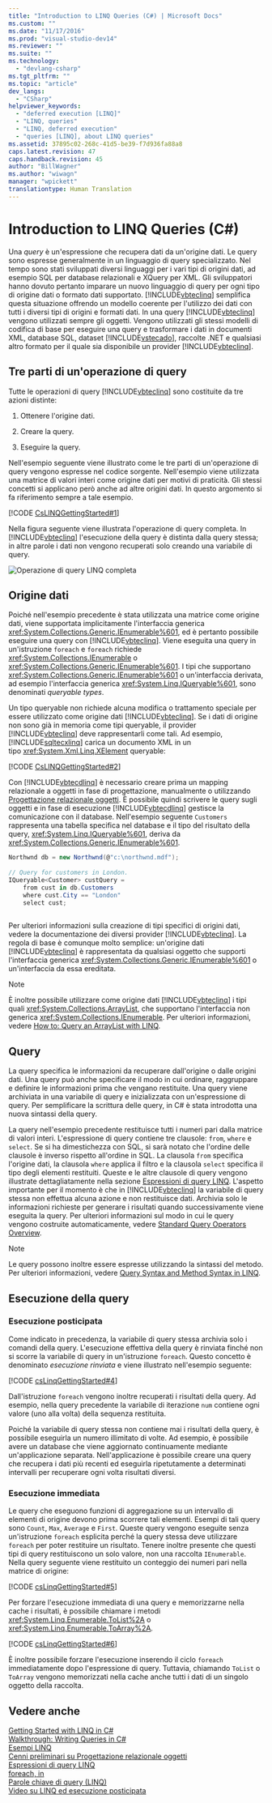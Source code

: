 ```yaml
---
title: "Introduction to LINQ Queries (C#) | Microsoft Docs"
ms.custom: ""
ms.date: "11/17/2016"
ms.prod: "visual-studio-dev14"
ms.reviewer: ""
ms.suite: ""
ms.technology: 
  - "devlang-csharp"
ms.tgt_pltfrm: ""
ms.topic: "article"
dev_langs: 
  - "CSharp"
helpviewer_keywords: 
  - "deferred execution [LINQ]"
  - "LINQ, queries"
  - "LINQ, deferred execution"
  - "queries [LINQ], about LINQ queries"
ms.assetid: 37895c02-268c-41d5-be39-f7d936fa88a8
caps.latest.revision: 47
caps.handback.revision: 45
author: "BillWagner"
ms.author: "wiwagn"
manager: "wpickett"
translationtype: Human Translation
---
```

# Introduction to LINQ Queries (C#)
Una *query* è un'espressione che recupera dati da un'origine dati.  Le query sono espresse generalmente in un linguaggio di query specializzato.  Nel tempo sono stati sviluppati diversi linguaggi per i vari tipi di origini dati, ad esempio SQL per database relazionali e XQuery per XML.  Gli sviluppatori hanno dovuto pertanto imparare un nuovo linguaggio di query per ogni tipo di origine dati o formato dati supportato.  [!INCLUDE[vbteclinq](../../../../csharp/includes/vbteclinq_md.md)] semplifica questa situazione offrendo un modello coerente per l'utilizzo dei dati con tutti i diversi tipi di origini e formati dati.  In una query [!INCLUDE[vbteclinq](../../../../csharp/includes/vbteclinq_md.md)] vengono utilizzati sempre gli oggetti.  Vengono utilizzati gli stessi modelli di codifica di base per eseguire una query e trasformare i dati in documenti XML, database SQL, dataset [!INCLUDE[vstecado](../../../../csharp/programming-guide/concepts/linq/includes/vstecado_md.md)], raccolte .NET e qualsiasi altro formato per il quale sia disponibile un provider [!INCLUDE[vbteclinq](../../../../csharp/includes/vbteclinq_md.md)].  
  
## Tre parti di un'operazione di query  
 Tutte le operazioni di query [!INCLUDE[vbteclinq](../../../../csharp/includes/vbteclinq_md.md)] sono costituite da tre azioni distinte:  
  
1.  Ottenere l'origine dati.  
  
2.  Creare la query.  
  
3.  Eseguire la query.  
  
 Nell'esempio seguente viene illustrato come le tre parti di un'operazione di query vengono espresse nel codice sorgente.  Nell'esempio viene utilizzata una matrice di valori interi come origine dati per motivi di praticità. Gli stessi concetti si applicano però anche ad altre origini dati.  In questo argomento si fa riferimento sempre a tale esempio.  
  
 [!CODE [CsLINQGettingStarted#1](../CodeSnippet/VS_Snippets_VBCSharp/CsLINQGettingStarted#1)]  
  
 Nella figura seguente viene illustrata l'operazione di query completa.  In [!INCLUDE[vbteclinq](../../../../csharp/includes/vbteclinq_md.md)] l'esecuzione della query è distinta dalla query stessa; in altre parole i dati non vengono recuperati solo creando una variabile di query.  
  
 ![Operazione di query LINQ completa](../../../../csharp/programming-guide/concepts/linq/media/linq_query.png "LINQ\_Query")  
  
## Origine dati  
 Poiché nell'esempio precedente è stata utilizzata una matrice come origine dati, viene supportata implicitamente l'interfaccia generica <xref:System.Collections.Generic.IEnumerable%601>,  ed è pertanto possibile eseguire una query con [!INCLUDE[vbteclinq](../../../../csharp/includes/vbteclinq_md.md)].  Viene eseguita una query in un'istruzione `foreach` e `foreach` richiede <xref:System.Collections.IEnumerable> o <xref:System.Collections.Generic.IEnumerable%601>.  I tipi che supportano <xref:System.Collections.Generic.IEnumerable%601> o un'interfaccia derivata, ad esempio l'interfaccia generica <xref:System.Linq.IQueryable%601>, sono denominati *queryable types*.  
  
 Un tipo queryable non richiede alcuna modifica o trattamento speciale per essere utilizzato come origine dati [!INCLUDE[vbteclinq](../../../../csharp/includes/vbteclinq_md.md)].  Se i dati di origine non sono già in memoria come tipi queryable, il provider [!INCLUDE[vbteclinq](../../../../csharp/includes/vbteclinq_md.md)] deve rappresentarli come tali.  Ad esempio, [!INCLUDE[sqltecxlinq](../../../../csharp/programming-guide/concepts/linq/includes/sqltecxlinq_md.md)] carica un documento XML in un tipo <xref:System.Xml.Linq.XElement> queryable:  
  
 [!CODE [CsLINQGettingStarted#2](../CodeSnippet/VS_Snippets_VBCSharp/CsLINQGettingStarted#2)]  
  
 Con [!INCLUDE[vbtecdlinq](../../../../csharp/includes/vbtecdlinq_md.md)] è necessario creare prima un mapping relazionale a oggetti in fase di progettazione, manualmente o utilizzando [Progettazione relazionale oggetti](/visual-studio/data-tools/linq-to-sql-tools-in-visual-studio2).  È possibile quindi scrivere le query sugli oggetti e in fase di esecuzione [!INCLUDE[vbtecdlinq](../../../../csharp/includes/vbtecdlinq_md.md)] gestisce la comunicazione con il database.  Nell'esempio seguente `Customers` rappresenta una tabella specifica nel database e il tipo del risultato della query, <xref:System.Linq.IQueryable%601>, deriva da <xref:System.Collections.Generic.IEnumerable%601>.  
  
```c#  
Northwnd db = new Northwnd(@"c:\northwnd.mdf");  
  
// Query for customers in London.  
IQueryable<Customer> custQuery =  
    from cust in db.Customers  
    where cust.City == "London"  
    select cust;  
  
```  
  
 Per ulteriori informazioni sulla creazione di tipi specifici di origini dati, vedere la documentazione dei diversi provider [!INCLUDE[vbteclinq](../../../../csharp/includes/vbteclinq_md.md)].  La regola di base è comunque molto semplice: un'origine dati [!INCLUDE[vbteclinq](../../../../csharp/includes/vbteclinq_md.md)] è rappresentata da qualsiasi oggetto che supporti l'interfaccia generica <xref:System.Collections.Generic.IEnumerable%601> o un'interfaccia da essa ereditata.  
  
> [!NOTE]
>  È inoltre possibile utilizzare come origine dati [!INCLUDE[vbteclinq](../../../../csharp/includes/vbteclinq_md.md)] i tipi quali <xref:System.Collections.ArrayList>, che supportano l'interfaccia non generica <xref:System.Collections.IEnumerable>.  Per ulteriori informazioni, vedere [How to: Query an ArrayList with LINQ](../Topic/How%20to:%20Query%20an%20ArrayList%20with%20LINQ.md).  
  
##  <a name="query"></a> Query  
 La query specifica le informazioni da recuperare dall'origine o dalle origini dati.  Una query può anche specificare il modo in cui ordinare, raggruppare e definire le informazioni prima che vengano restituite.  Una query viene archiviata in una variabile di query e inizializzata con un'espressione di query.  Per semplificare la scrittura delle query, in C\# è stata introdotta una nuova sintassi della query.  
  
 La query nell'esempio precedente restituisce tutti i numeri pari dalla matrice di valori interi.  L'espressione di query contiene tre clausole: `from`, `where` e `select`. Se si ha dimestichezza con SQL, si sarà notato che l'ordine delle clausole è inverso rispetto all'ordine in SQL. La clausola `from` specifica l'origine dati, la clausola `where` applica il filtro e la clausola `select` specifica il tipo degli elementi restituiti.  Queste e le altre clausole di query vengono illustrate dettagliatamente nella sezione [Espressioni di query LINQ](../../../../csharp/programming-guide/linq-query-expressions/index.md).  L'aspetto importante per il momento è che in [!INCLUDE[vbteclinq](../../../../csharp/includes/vbteclinq_md.md)] la variabile di query stessa non effettua alcuna azione e non restituisce dati.  Archivia solo le informazioni richieste per generare i risultati quando successivamente viene eseguita la query.  Per ulteriori informazioni sul modo in cui le query vengono costruite automaticamente, vedere [Standard Query Operators Overview](../../../../visual-basic/programming-guide/concepts/linq/standard-query-operators-overview.md).  
  
> [!NOTE]
>  Le query possono inoltre essere espresse utilizzando la sintassi del metodo.  Per ulteriori informazioni, vedere [Query Syntax and Method Syntax in LINQ](../../../../csharp/programming-guide/concepts/linq/query-syntax-and-method-syntax-in-linq.md).  
  
## Esecuzione della query  
  
### Esecuzione posticipata  
 Come indicato in precedenza, la variabile di query stessa archivia solo i comandi della query.  L'esecuzione effettiva della query è rinviata finché non si scorre la variabile di query in un'istruzione `foreach`.  Questo concetto è denominato *esecuzione rinviata* e viene illustrato nell'esempio seguente:  
  
 [!CODE [csLinqGettingStarted#4](../CodeSnippet/VS_Snippets_VBCSharp/CsLINQGettingStarted#4)]  
  
 Dall'istruzione `foreach` vengono inoltre recuperati i risultati della query.  Ad esempio, nella query precedente la variabile di iterazione `num` contiene ogni valore \(uno alla volta\) della sequenza restituita.  
  
 Poiché la variabile di query stessa non contiene mai i risultati della query, è possibile eseguirla un numero illimitato di volte.  Ad esempio, è possibile avere un database che viene aggiornato continuamente mediante un'applicazione separata.  Nell'applicazione è possibile creare una query che recupera i dati più recenti ed eseguirla ripetutamente a determinati intervalli per recuperare ogni volta risultati diversi.  
  
### Esecuzione immediata  
 Le query che eseguono funzioni di aggregazione su un intervallo di elementi di origine devono prima scorrere tali elementi.  Esempi di tali query sono `Count`, `Max`, `Average` e `First`.  Queste query vengono eseguite senza un'istruzione `foreach` esplicita perché la query stessa deve utilizzare `foreach` per poter restituire un risultato.  Tenere inoltre presente che questi tipi di query restituiscono un solo valore, non una raccolta `IEnumerable`.  Nella query seguente viene restituito un conteggio dei numeri pari nella matrice di origine:  
  
 [!CODE [csLinqGettingStarted#5](../CodeSnippet/VS_Snippets_VBCSharp/CsLINQGettingStarted#5)]  
  
 Per forzare l'esecuzione immediata di una query e memorizzarne nella cache i risultati, è possibile chiamare i metodi <xref:System.Linq.Enumerable.ToList%2A> o <xref:System.Linq.Enumerable.ToArray%2A>.  
  
 [!CODE [csLinqGettingStarted#6](../CodeSnippet/VS_Snippets_VBCSharp/CsLINQGettingStarted#6)]  
  
 È inoltre possibile forzare l'esecuzione inserendo il ciclo `foreach` immediatamente dopo l'espressione di query.  Tuttavia, chiamando `ToList` o `ToArray` vengono memorizzati nella cache anche tutti i dati di un singolo oggetto della raccolta.  
  
## Vedere anche  
 [Getting Started with LINQ in C\#](../../../../csharp/programming-guide/concepts/linq/getting-started-with-linq.md)   
 [Walkthrough: Writing Queries in C\#](../../../../csharp/programming-guide/concepts/linq/walkthrough-writing-queries-linq.md)   
 [Esempi LINQ](../Topic/LINQ%20Samples.md)   
 [Cenni preliminari su Progettazione relazionale oggetti](../Topic/LINQ%20to%20SQL%20Tools%20in%20Visual%20Studio1.md)   
 [Espressioni di query LINQ](../../../../csharp/programming-guide/linq-query-expressions/index.md)   
 [foreach, in](../../../../csharp/language-reference/keywords/foreach-in.md)   
 [Parole chiave di query \(LINQ\)](../../../../csharp/language-reference/keywords/query-keywords.md)   
 [Video su LINQ ed esecuzione posticipata](http://go.microsoft.com/fwlink/?LinkId=112414)